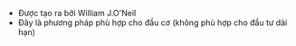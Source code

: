 - Được tạo ra bởi William J.O'Neil
- Đây là phương pháp phù hợp cho đầu cơ (không phù hợp cho đầu tư dài hạn)